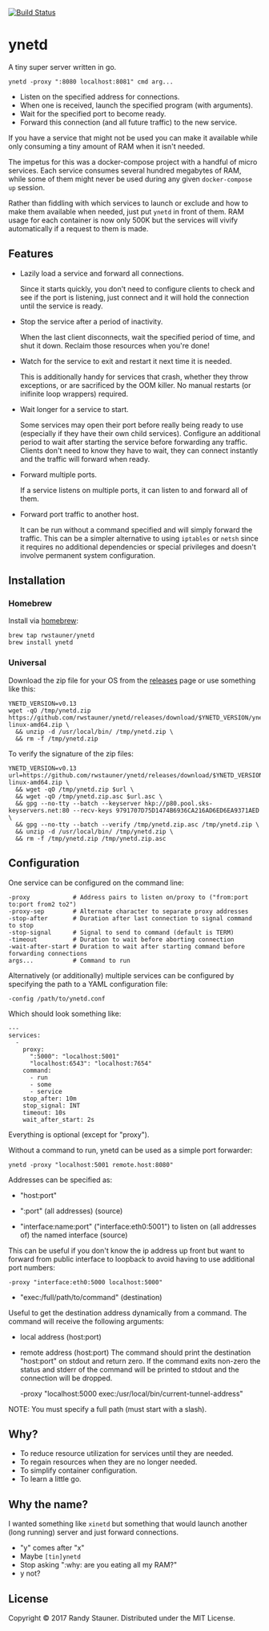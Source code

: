 [![Build Status](https://travis-ci.org/rwstauner/ynetd.svg?branch=master)](https://travis-ci.org/rwstauner/ynetd)

# ynetd

A tiny super server written in go.

    ynetd -proxy ":8080 localhost:8081" cmd arg...

- Listen on the specified address for connections.
- When one is received, launch the specified program (with arguments).
- Wait for the specified port to become ready.
- Forward this connection (and all future traffic) to the new service.

If you have a service that might not be used
you can make it available while only consuming a tiny amount of RAM
when it isn't needed.

The impetus for this was a docker-compose project with a handful
of micro services.  Each service consumes several hundred megabytes
of RAM, while some of them might never be used during any given
`docker-compose up` session.

Rather than fiddling with which services to launch or exclude and how to make
them available when needed, just put `ynetd` in front of them.
RAM usage for each container is now only 500K but the services will vivify
automatically if a request to them is made.


## Features

- Lazily load a service and forward all connections.

  Since it starts quickly, you don't need to configure clients to check and see
  if the port is listening, just connect and it will hold the connection until
  the service is ready.

- Stop the service after a period of inactivity.

  When the last client disconnects, wait the specified period of time, and shut
  it down.  Reclaim those resources when you're done!

- Watch for the service to exit and restart it next time it is needed.

  This is additionally handy for services that crash,
  whether they throw exceptions, or are sacrificed by the OOM killer.
  No manual restarts (or inifinite loop wrappers) required.

- Wait longer for a service to start.

  Some services may open their port before really being ready to use
  (especially if they have their own child services).
  Configure an additional period to wait after starting the service before
  forwarding any traffic.
  Clients don't need to know they have to wait, they can connect instantly
  and the traffic will forward when ready.

- Forward multiple ports.

  If a service listens on multiple ports,
  it can listen to and forward all of them.

- Forward port traffic to another host.

  It can be run without a command specified and will simply forward the traffic.
  This can be a simpler alternative to using `iptables` or `netsh`
  since it requires no additional dependencies or special privileges and doesn't
  involve permanent system configuration.


## Installation

### Homebrew

Install via [homebrew](https://brew.sh):

    brew tap rwstauner/ynetd
    brew install ynetd

### Universal

Download the zip file for your OS from the [releases](https://github.com/rwstauner/ynetd/releases) page
or use something like this:

    YNETD_VERSION=v0.13
    wget -qO /tmp/ynetd.zip https://github.com/rwstauner/ynetd/releases/download/$YNETD_VERSION/ynetd-linux-amd64.zip \
      && unzip -d /usr/local/bin/ /tmp/ynetd.zip \
      && rm -f /tmp/ynetd.zip

To verify the signature of the zip files:

    YNETD_VERSION=v0.13
    url=https://github.com/rwstauner/ynetd/releases/download/$YNETD_VERSION/ynetd-linux-amd64.zip \
      && wget -qO /tmp/ynetd.zip $url \
      && wget -qO /tmp/ynetd.zip.asc $url.asc \
      && gpg --no-tty --batch --keyserver hkp://p80.pool.sks-keyservers.net:80 --recv-keys 9791707D75D1474B6936CA216AD6ED6EA9371AED \
      && gpg --no-tty --batch --verify /tmp/ynetd.zip.asc /tmp/ynetd.zip \
      && unzip -d /usr/local/bin/ /tmp/ynetd.zip \
      && rm -f /tmp/ynetd.zip /tmp/ynetd.zip.asc

## Configuration

One service can be configured on the command line:

    -proxy            # Address pairs to listen on/proxy to ("from:port to:port from2 to2")
    -proxy-sep        # Alternate character to separate proxy addresses
    -stop-after       # Duration after last connection to signal command to stop
    -stop-signal      # Signal to send to command (default is TERM)
    -timeout          # Duration to wait before aborting connection
    -wait-after-start # Duration to wait after starting command before forwarding connections
    args...           # Command to run

Alternatively (or additionally) multiple services
can be configured by specifying the path to a YAML configuration file:

    -config /path/to/ynetd.conf

Which should look something like:

    ---
    services:
      -
        proxy:
          ":5000": "localhost:5001"
          "localhost:6543": "localhost:7654"
        command:
          - run
          - some
          - service
        stop_after: 10m
        stop_signal: INT
        timeout: 10s
        wait_after_start: 2s

Everything is optional (except for "proxy").

Without a command to run, ynetd can be used as a simple port forwarder:

    ynetd -proxy "localhost:5001 remote.host:8080"

Addresses can be specified as:

- "host:port"

- ":port" (all addresses) (source)

- "interface:name:port" ("interface:eth0:5001") to listen on
(all addresses of) the named interface (source)

This can be useful if you don't know the ip address up front
but want to forward from public interface to loopback
to avoid having to use additional port numbers:

    -proxy "interface:eth0:5000 localhost:5000"

- "exec:/full/path/to/command" (destination)

Useful to get the destination address dynamically from a command.
The command will receive the following arguments:
- local address (host:port)
- remote address (host:port)
The command should print the destination "host:port" on stdout and return zero.
If the command exits non-zero the status and stderr of the command
will be printed to stdout and the connection will be dropped.

    -proxy "localhost:5000 exec:/usr/local/bin/current-tunnel-address"

NOTE: You must specify a full path (must start with a slash).


## Why?

- To reduce resource utilization for services until they are needed.
- To regain resources when they are no longer needed.
- To simplify container configuration.
- To learn a little go.

## Why the name?

I wanted something like `xinetd` but something that would launch
another (long running) server and just forward connections.

- "y" comes after "x"
- Maybe `[tin]ynetd`
- Stop asking ":why: are you eating all my RAM?"
- y not?

## License

Copyright © 2017 Randy Stauner.
Distributed under the MIT License.
